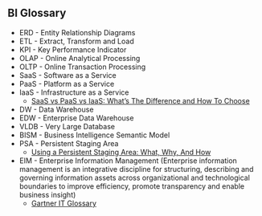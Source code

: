 ## BI Glossary

* ERD   - Entity Relationship Diagrams
* ETL   - Extract, Transform and Load
* KPI   - Key Performance Indicator
* OLAP  - Online Analytical Processing
* OLTP  - Online Transaction Processing
* SaaS  - Software as a Service
* PaaS  - Platform as a Service
* IaaS  - Infrastructure as a Service
  * [SaaS vs PaaS vs IaaS: What’s The Difference and How To Choose](https://www.bmc.com/blogs/saas-vs-paas-vs-iaas-whats-the-difference-and-how-to-choose/)
* DW    - Data Warehouse
* EDW   - Enterprise Data Warehouse
* VLDB  - Very Large Database
* BISM  - Business Intelligence Semantic Model
* PSA   - Persistent Staging Area 
  * [Using a Persistent Staging Area: What, Why, And How](https://www.hansmichiels.com/2017/02/18/using-a-persistent-staging-area-what-why-and-how/)
* EIM   - Enterprise Information Management (Enterprise information management is an integrative discipline for structuring, describing and governing information assets across organizational and technological boundaries to improve efficiency, promote transparency and enable business insight)
  * [Gartner IT Glossary](https://www.gartner.com/it-glossary/enterprise-information-management-eim)



